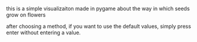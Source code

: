 this is a simple visualizaiton made in pygame about the way in which seeds grow on flowers

after choosing a method, if you want to use the default values, simply press enter without entering a value.
